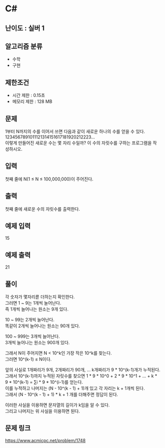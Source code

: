 # C#

## 난이도 : 실버 1

## 알고리즘 분류
  - 수학
  - 구현

## 제한조건
  - 시간 제한 : 0.15초
  - 메모리 제한 : 128 MB

## 문제
1부터 N까지의 수를 이어서 쓰면 다음과 같이 새로운 하나의 수를 얻을 수 있다.<br/>
1234567891011121314151617181920212223...<br/>
이렇게 만들어진 새로운 수는 몇 자리 수일까? 이 수의 자릿수를 구하는 프로그램을 작성하시오.<br/>


## 입력
첫째 줄에 N(1 ≤ N ≤ 100,000,000)이 주어진다.<br/>


## 출력
첫째 줄에 새로운 수의 자릿수를 출력한다.<br/>


## 예제 입력
15<br/>


## 예제 출력
21<br/>


## 풀이
각 숫자가 몇자리륻 더하는지 확인한다.<br/>
그러면 1 ~ 9는 1개씩 늘어난다.<br/>
즉 1개씩 늘어나는 원소는 9개 있다.<br/>


10 ~ 99는 2개씩 늘어난다.<br/>
똑같이 2개씩 늘어나는 원소는 90개 있다.<br/>


100 ~ 999는 3개씩 늘어난다.<br/>
3개씩 늘어나는 원소는 900개 있다.<br/>


그래서 N이 주어지면 N < 10^k인 가장 작은 10^k를 찾는다.<br/>
그러면 10^(k-1) ≤ N이다.<br/>


앞의 사실로 1개짜리가 9개, 2개짜리가 90개, ... k개짜리가 9 * 10^(k-1)개가 누적된다.<br/>
그래서 10^(k-1)까지 누적된 자릿수를 찾으면 1 * 9 * 10^0 + 2 * 9 * 10^1 + ... + k * 9 * 10^(k-1) = ∑i * 9 * 10^(i-1)를 얻는다.<br/>
이를 누적하고 나머지는 (N - 10^(k - 1) + 1)개 있고 각 자리는 k + 1개씩 된다.<br/>
그래서 (N - 10^(k - 1) + 1) * k + 1 개를 더해주면 정답이 된다.<br/>


이러한 사실을 이용하면 문자열의 길이가 k임을 알 수 있다.<br/>
그리고 나머지는 위 사실을 이용하면 된다.<br/>


## 문제 링크
https://www.acmicpc.net/problem/1748